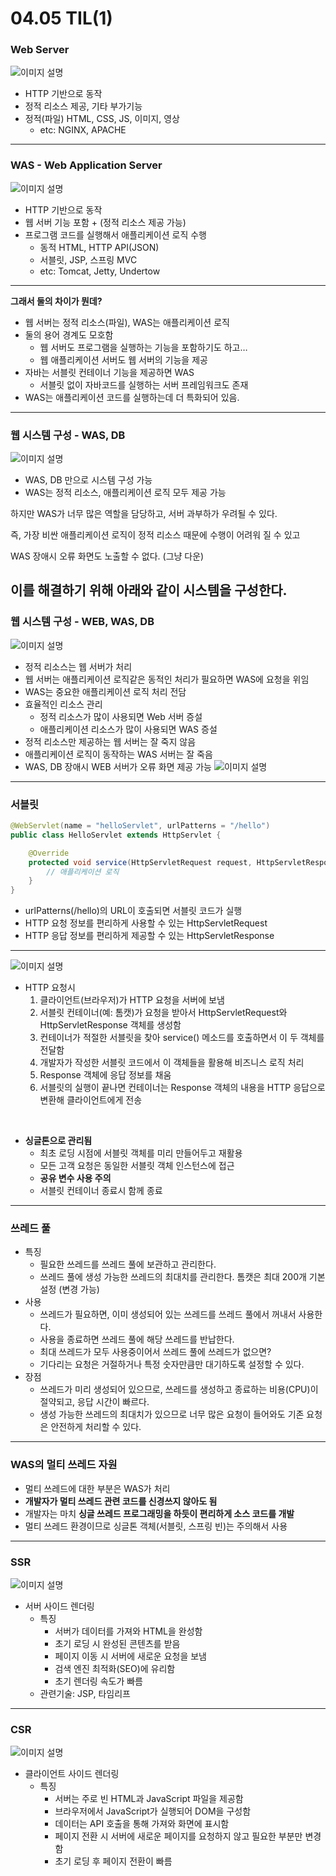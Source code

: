 # 04.05 TIL(1)

### Web Server

![이미지 설명](./image/0.png)

- HTTP 기반으로 동작
- 정적 리소스 제공, 기타 부가기능
- 정적(파일) HTML, CSS, JS, 이미지, 영상
  - etc: NGINX, APACHE

---

### WAS - Web Application Server

![이미지 설명](./image/1.png)

- HTTP 기반으로 동작
- 웹 서버 기능 포함 + (정적 리소스 제공 가능)
- 프로그램 코드를 실행해서 애플리케이션 로직 수행
  - 동적 HTML, HTTP API(JSON)
  - 서블릿, JSP, 스프링 MVC
  - etc: Tomcat, Jetty, Undertow

---

**그래서 둘의 차이가 뭔데?**

- 웹 서버는 정적 리소스(파일), WAS는 애플리케이션 로직
- 둘의 용어 경계도 모호함
  - 웹 서버도 프로그램을 실행하는 기능을 포함하기도 하고…
  - 웹 애플리케이션 서버도 웹 서버의 기능을 제공
- 자바는 서블릿 컨테이너 기능을 제공하면 WAS
  - 서블릿 없이 자바코드를 실행하는 서버 프레임워크도 존재
- WAS는 애플리케이션 코드를 실행하는데 더 특화되어 있음.

---

### 웹 시스템 구성 - WAS, DB

![이미지 설명](./image/2.png)

- WAS, DB 만으로 시스템 구성 가능
- WAS는 정적 리소스, 애플리케이션 로직 모두 제공 가능

하지만 WAS가 너무 많은 역할을 담당하고, 서버 과부하가 우려될 수 있다.

즉, 가장 비싼 애플리케이션 로직이 정적 리소스 때문에 수행이 어려워 질 수 있고

WAS 장애시 오류 화면도 노출할 수 없다. (그냥 다운)

## 이를 해결하기 위해 아래와 같이 시스템을 구성한다.

### 웹 시스템 구성 - WEB, WAS, DB

![이미지 설명](./image/3.png)

- 정적 리소스는 웹 서버가 처리
- 웹 서버는 애플리케이션 로직같은 동적인 처리가 필요하면 WAS에 요청을 위임
- WAS는 중요한 애플리케이션 로직 처리 전담
- 효율적인 리소스 관리
  - 정적 리소스가 많이 사용되면 Web 서버 증설
  - 애플리케이션 리소스가 많이 사용되면 WAS 증설
- 정적 리소스만 제공하는 웹 서버는 잘 죽지 않음
- 애플리케이션 로직이 동작하는 WAS 서버는 잘 죽음
- WAS, DB 장애시 WEB 서버가 오류 화면 제공 가능
  ![이미지 설명](./image/4.png)

---

### 서블릿

```java
@WebServlet(name = "helloServlet", urlPatterns = "/hello")
public class HelloServlet extends HttpServlet {

	@Override
	protected void service(HttpServletRequest request, HttpServletResponse response {
		// 애플리케이션 로직
	}
}
```

- urlPatterns(/hello)의 URL이 호출되면 서블릿 코드가 실행
- HTTP 요청 정보를 편리하게 사용할 수 있는 HttpServletRequest
- HTTP 응답 정보를 편리하게 제공할 수 있는 HttpServletResponse

---

![이미지 설명](./image/5.png)

- HTTP 요청시
  1. 클라이언트(브라우저)가 HTTP 요청을 서버에 보냄
  2. 서블릿 컨테이너(예: 톰캣)가 요청을 받아서 HttpServletRequest와 HttpServletResponse 객체를 생성함
  3. 컨테이너가 적절한 서블릿을 찾아 service() 메소드를 호출하면서 이 두 객체를 전달함
  4. 개발자가 작성한 서블릿 코드에서 이 객체들을 활용해 비즈니스 로직 처리
  5. Response 객체에 응답 정보를 채움
  6. 서블릿의 실행이 끝나면 컨테이너는 Response 객체의 내용을 HTTP 응답으로 변환해 클라이언트에게 전송

<br>

- **싱글톤으로 관리됨**
  - 최초 로딩 시점에 서블릿 객체를 미리 만들어두고 재활용
  - 모든 고객 요청은 동일한 서블릿 객체 인스턴스에 접근
  - **공유 변수 사용 주의**
  - 서블릿 컨테이너 종료시 함께 종료

---

### **쓰레드 풀**

- 특징
  - 필요한 쓰레드를 쓰레드 풀에 보관하고 관리한다.
  - 쓰레드 풀에 생성 가능한 쓰레드의 최대치를 관리한다. 톰캣은 최대 200개 기본 설정 (변경 가능)
- 사용
  - 쓰레드가 필요하면, 이미 생성되어 있는 쓰레드를 쓰레드 풀에서 꺼내서 사용한다.
  - 사용을 종료하면 쓰레드 풀에 해당 쓰레드를 반납한다.
  - 최대 쓰레드가 모두 사용중이어서 쓰레드 풀에 쓰레드가 없으면?
  - 기다리는 요청은 거절하거나 특정 숫자만큼만 대기하도록 설정할 수 있다.
- 장점
  - 쓰레드가 미리 생성되어 있으므로, 쓰레드를 생성하고 종료하는 비용(CPU)이 절약되고, 응답 시간이 빠르다.
  - 생성 가능한 쓰레드의 최대치가 있으므로 너무 많은 요청이 들어와도 기존 요청은 안전하게 처리할 수 있다.

---

### WAS의 멀티 쓰레드 자원

- 멀티 쓰레드에 대한 부분은 WAS가 처리
- **개발자가 멀티 쓰레드 관련 코드를 신경쓰지 않아도 됨**
- 개발자는 마치 **싱글 쓰레드 프로그래밍을 하듯이 편리하게 소스 코드를 개발**
- 멀티 쓰레드 환경이므로 싱글톤 객체(서블릿, 스프링 빈)는 주의해서 사용

---

### SSR

![이미지 설명](./image/6.png)

- 서버 사이드 렌더링
  - 특징
    - 서버가 데이터를 가져와 HTML을 완성함
    - 초기 로딩 시 완성된 콘텐츠를 받음
    - 페이지 이동 시 서버에 새로운 요청을 보냄
    - 검색 엔진 최적화(SEO)에 유리함
    - 초기 렌더링 속도가 빠름
  - 관련기술: JSP, 타임리프

---

### CSR

![이미지 설명](./image/7.png)

- 클라이언트 사이드 렌더링
  - 특징
    - 서버는 주로 빈 HTML과 JavaScript 파일을 제공함
    - 브라우저에서 JavaScript가 실행되어 DOM을 구성함
    - 데이터는 API 호출을 통해 가져와 화면에 표시함
    - 페이지 전환 시 서버에 새로운 페이지를 요청하지 않고 필요한 부분만 변경함
    - 초기 로딩 후 페이지 전환이 빠름
